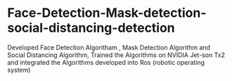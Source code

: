 # Face-Detection-Mask-detection-social-distancing-detection
Developed Face Detection Algoritham , Mask Detection Algorithm and Social Distancing Algorithm, Trained the Algorithms on NVIDIA Jet-son Tx2 and integrated the Algorithms developed into Ros (robotic operating system)
